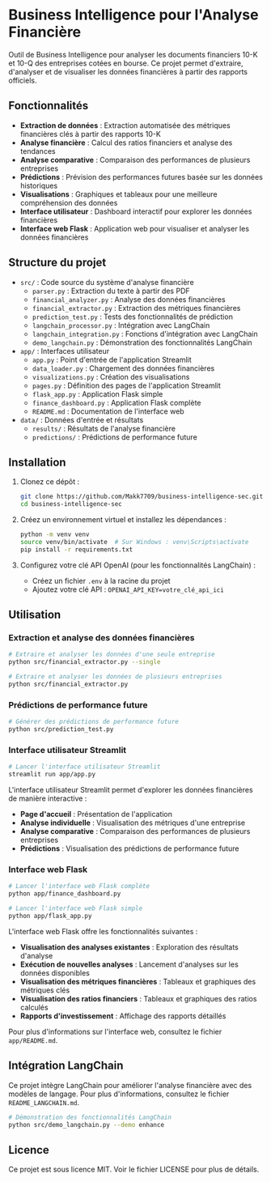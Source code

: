 # Business Intelligence pour l'Analyse Financière

Outil de Business Intelligence pour analyser les documents financiers 10-K et 10-Q des entreprises cotées en bourse. Ce projet permet d'extraire, d'analyser et de visualiser les données financières à partir des rapports officiels.

## Fonctionnalités

- **Extraction de données** : Extraction automatisée des métriques financières clés à partir des rapports 10-K
- **Analyse financière** : Calcul des ratios financiers et analyse des tendances
- **Analyse comparative** : Comparaison des performances de plusieurs entreprises
- **Prédictions** : Prévision des performances futures basée sur les données historiques
- **Visualisations** : Graphiques et tableaux pour une meilleure compréhension des données
- **Interface utilisateur** : Dashboard interactif pour explorer les données financières
- **Interface web Flask** : Application web pour visualiser et analyser les données financières

## Structure du projet

- `src/` : Code source du système d'analyse financière
  - `parser.py` : Extraction du texte à partir des PDF
  - `financial_analyzer.py` : Analyse des données financières
  - `financial_extractor.py` : Extraction des métriques financières
  - `prediction_test.py` : Tests des fonctionnalités de prédiction
  - `langchain_processor.py` : Intégration avec LangChain
  - `langchain_integration.py` : Fonctions d'intégration avec LangChain
  - `demo_langchain.py` : Démonstration des fonctionnalités LangChain
- `app/` : Interfaces utilisateur
  - `app.py` : Point d'entrée de l'application Streamlit
  - `data_loader.py` : Chargement des données financières
  - `visualizations.py` : Création des visualisations
  - `pages.py` : Définition des pages de l'application Streamlit
  - `flask_app.py` : Application Flask simple
  - `finance_dashboard.py` : Application Flask complète
  - `README.md` : Documentation de l'interface web
- `data/` : Données d'entrée et résultats
  - `results/` : Résultats de l'analyse financière
  - `predictions/` : Prédictions de performance future

## Installation

1. Clonez ce dépôt :
   ```bash
   git clone https://github.com/Makk7709/business-intelligence-sec.git
   cd business-intelligence-sec
   ```

2. Créez un environnement virtuel et installez les dépendances :
   ```bash
   python -m venv venv
   source venv/bin/activate  # Sur Windows : venv\Scripts\activate
   pip install -r requirements.txt
   ```

3. Configurez votre clé API OpenAI (pour les fonctionnalités LangChain) :
   - Créez un fichier `.env` à la racine du projet
   - Ajoutez votre clé API : `OPENAI_API_KEY=votre_clé_api_ici`

## Utilisation

### Extraction et analyse des données financières

```bash
# Extraire et analyser les données d'une seule entreprise
python src/financial_extractor.py --single

# Extraire et analyser les données de plusieurs entreprises
python src/financial_extractor.py
```

### Prédictions de performance future

```bash
# Générer des prédictions de performance future
python src/prediction_test.py
```

### Interface utilisateur Streamlit

```bash
# Lancer l'interface utilisateur Streamlit
streamlit run app/app.py
```

L'interface utilisateur Streamlit permet d'explorer les données financières de manière interactive :
- **Page d'accueil** : Présentation de l'application
- **Analyse individuelle** : Visualisation des métriques d'une entreprise
- **Analyse comparative** : Comparaison des performances de plusieurs entreprises
- **Prédictions** : Visualisation des prédictions de performance future

### Interface web Flask

```bash
# Lancer l'interface web Flask complète
python app/finance_dashboard.py

# Lancer l'interface web Flask simple
python app/flask_app.py
```

L'interface web Flask offre les fonctionnalités suivantes :
- **Visualisation des analyses existantes** : Exploration des résultats d'analyse
- **Exécution de nouvelles analyses** : Lancement d'analyses sur les données disponibles
- **Visualisation des métriques financières** : Tableaux et graphiques des métriques clés
- **Visualisation des ratios financiers** : Tableaux et graphiques des ratios calculés
- **Rapports d'investissement** : Affichage des rapports détaillés

Pour plus d'informations sur l'interface web, consultez le fichier `app/README.md`.

## Intégration LangChain

Ce projet intègre LangChain pour améliorer l'analyse financière avec des modèles de langage. Pour plus d'informations, consultez le fichier `README_LANGCHAIN.md`.

```bash
# Démonstration des fonctionnalités LangChain
python src/demo_langchain.py --demo enhance
```

## Licence

Ce projet est sous licence MIT. Voir le fichier LICENSE pour plus de détails.  
